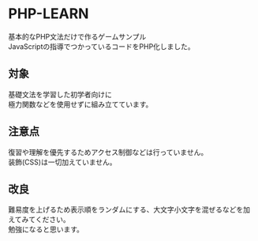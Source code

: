 # PHP-LEARN
基本的なPHP文法だけで作るゲームサンプル  
JavaScriptの指導でつかっているコードをPHP化しました。
## 対象
基礎文法を学習した初学者向けに  
極力関数などを使用せずに組み立てています。
## 注意点
復習や理解を優先するためアクセス制御などは行っていません。  
装飾(CSS)は一切加えていません。
## 改良
難易度を上げるため表示順をランダムにする、大文字小文字を混ぜるなどを加えてみてください。  
勉強になると思います。
